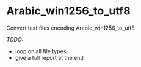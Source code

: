 # Arabic_win1256_to_utf8

Convert text files encoding Arabic_win1256_to_utf8

*TODO:*
 * loop on all file types.
 * give a full report at the end

